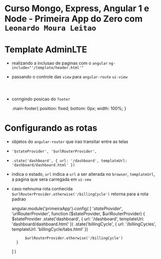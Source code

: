 # Curso Mongo, Express, Angular 1 e Node - Primeira App do Zero com `Leonardo Moura Leitao`

# Template AdminLTE

* realizando a inclusao de paginas com o `angular` `ng-include="'/template/header.html'"`
* passando o controle das `view` para `angular-route` `ui-view`

    <body class="skin-blue fixed sidebar-mini">
        <div class="wrapper">
            <header class="main-header" ng-include="'/template/header.html'"></header>
            <header class="main-sidebar" ng-include="'/template/menu.html'"></header>
            <header class="content-wrapper" ui-view></header>
            <div class="content-footer" ng-include="'/template/footer.html'"></div>
        </div>
        <script src="/assets/js/deps.min.js"></script>
        <script src="/assets/js/app.min.js"></script>
    </body>

* corrigindo posicao do `footer`    

    .main-footer{
        position: fixed;
        bottom: 0px;
        width: 100%;
    }

# Configurando as rotas
* objetos do `angular-router` que irao transitar entre as telas
* `'$stateProvider', '$urlRouterProvider',`
* `.state('dashboard', { url: '/dashboard', templateUrl: 'dashboard/dashboard.html' })`
* indica o estado, `url` indica a `url` a ser alterada no `browser`, `templateUrl`, a pagina que sera carregada em `ui-vew`
* caso nehnuma rota conhecida `$urlRouterProvider.otherwise('/billingCycle')` retorna para a rota padrao

    angular.module('primeiraApp').config(
    [
        '$stateProvider',
        '$urlRouterProvider',
        function ($stateProvider, $urlRouterProvider) {
            $stateProvider
                .state('dashboard', {
                    url: '/dashboard',
                    templateUrl: 'dashboard/dashboard.html'
                })
                .state('billingCycle', {
                    url: '/billingCycles',
                    templateUrl: 'billingCycle/tabs.html'
                })

            $urlRouterProvider.otherwise('/billingCycle')
        }
    ]
)    